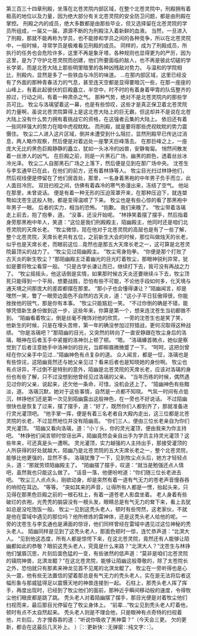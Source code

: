 第三百三十四章刑殿，坐落在北苍灵院内部区域，在整个北苍灵院中，刑殿拥有着极高的地位以及力量，因为绝大部分有关北苍灵院的安全防卫问题，都是由刑殿在掌控。
刑殿之内的成员，绝大多数都是由那些毕业，但又选择留在北苍灵院的学员所组成，一届又一届，源源不断的为刑殿注入着新鲜的血液。
当然，一旦进入了刑殿，那就不能再称为学员，也不能掺和学员之间的各种竞争，所以在北苍灵院中，一般时候，寻常学员是极难看见刑殿的成员。
同样的，成为了刑殿成员，所执行的任务也会危险许多，这里不再是象牙塔，各种规则也显得更为的严厉，因为这里，是为了守护北苍灵院而创建，他们所要面临的敌人，也不再是彼此切磋的学长学弟，而是北苍大陆上那些明里暗里的各种凶残敌对势力。
与温和的学院相比，刑殿内，显然是多了一些铁血与冷厉的味道。
...在那内部区域，这里已经没有了外面的那种青春活力的气息，甚至连天空都是显得要暗沉一些，在那一座座的山峰上，有着此起彼伏的巨殿矗立，半空中，时不时的有着身着甲胄的队伍整齐的掠过，行动之间，有着一种肃杀之气。
那种气势，绝对不是北苍灵院内的那些学员可比。
牧尘与洛璃望着这一幕，也是有些惊叹，这些才是真正保卫着北苍灵院的力量啊，虽说北苍灵院算得上是这北苍大陆上的巨无霸，但这却并不是说在北苍大陆上没有什么势力拥有着挑战它的资格，在这强者云集的大陆上。
依旧还有着一些同样强大的势力在暗中虎视眈眈。
而刑殿，就是要将那些虎视眈眈的势力震慑住。
牧尘二人进入这片区域，倒并未遭受到什么阻拦，显然刑殿早已传达过消息，两人略作观察，然后便是对着远处一座擎天巨峰落去。
在那巨峰之上，一座庞大无比的黑色巨殿静静的矗立，犹如一头冰冷的凶兽，安静匍匐。
悄然间散发着一丝渗人的凶气。
在巨殿之前，则是一片黑石广场，幽黑的颜色，透着丝丝冰冷光泽。
牧尘二人自那黑石广场之上落下，然后便是见到在那广场中央。
沈苍生与李玄通早已在此，在他们的前方，还有着林铮等人。
牧尘目光扫过林铮他们，然后视线便是停留在了他们居首处，那里，一名身着黑袍的中年男子负手而立，此人面目冷厉。
双目扫视之间，仿佛有着森冷的寒气弥漫出来，冻结了空气。
他站在那里，未曾说话。
便是有着一种无形的压迫笼罩开来，在那种压迫下，就连桀骜如沈苍生这般人物，都是变得温顺了下来。
牧尘也是有些心惊的看了那黑袍中年男子一眼。
后者的实力，相当的恐怖。
“抱歉。
我们来晚了。
”牧尘带着洛璃走上前去，抱了抱拳，道。
“没事，还没开始呢。
”林铮笑着摆了摆手，然后指着身旁那黑袍中年人，笑道：“这位是我们刑殿殿主，陌幽殿主，他同时还是咱们北苍灵院的天席长老。
”牧尘微惊，现在他对于北苍灵院的高层也是有了一些了解，整个北苍灵院，天席长老共有五位，之前新生大会的时候，那位叫做烛天的长老，似乎也是天席长老，而眼前这位...竟然也是那五大天席长老之一，这可算是北苍灵院最顶尖的战力了。
“牧尘见过陌幽殿主。
”牧尘弯身抱拳。
“你便是那个打败了古天炎的新生牧尘？”那陌幽殿主泛着幽光的目光盯着牧尘，那眼神锐利异常，犹如是要将牧尘看穿一般。
“只是古学长谦让而已，继续打下去，我可没有再战之力了。
”牧尘摇摇头，他这话倒是实情，如果那时候古天炎还要继续斗下去，牧尘顶死只能得到一个平局，想要战胜，恐怕有些不可能，不论他手段如何多，化天境与通天境之间那庞大的差距都摆在那里。
“那小子也会懂得谦让？”陌幽闻言，却是嘿然一笑，瞥了一眼旁边面色不自然的古天炎，道：“这小子平日狂傲得很，你能挫挫他的锐气，那是你有本事。
”牧尘只能尴尬一笑。
“不过你倒的确是不错，能够凭借新生身份做到这一步，这些年来，你算是第一个，想来连沈苍生当初都做不到。
”陌幽看着牧尘，倒是丝毫不掩饰对他的欣赏。
一旁的沈苍生也是笑了笑，他新生的时候，只是在埋头苦修，第一年的确没参加过狩猎战，更何况取得这种战绩。
“你是洛璃吧？”那陌幽的目光，又突然的转向了一直安静跟在牧尘身后的洛璃，眼神在后者玉手中紧握的洛神剑上顿了顿。
“嗯。
”洛璃螓首微点，她似是察觉到了后者注意她手中洛神剑的目光，当即柳眉微微蹙了一下。
“呵呵，这把剑曾经在你父亲手中见过...”陌幽神色有点复杂的道。
众人闻言，都是一怔，洛璃也是有些惊诧，这陌幽竟然还与她父亲见过？看来后者也是知晓她的身份啊。
牧尘也有点讶异，不过倒不是特别的意外，陌幽是北苍灵院的天席长老，应该对洛璃的身份也有些了解，只不过没想到他曾经见过洛璃的父亲。
“当年历练的时候，偶然遇见过你的父亲，说起来，还欠他一条命，可惜，没机会还上了。
”陌幽神色有些黯淡，道。
洛璃沉默，她对于这些事情，自然是一点都不知晓。
气氛一时间有点低沉，林铮他们还是第一次见到陌幽露出这般神色，在一旁也不好说话。
不过陌幽很快也是恢复了过来，摆了摆手，道：“好了，既然你们人都到齐了，那就准备进行灵光灌顶吧。
”他手掌一挥，便是有着三名老者自大殿内走出，这三位都是北苍灵院的长老，不过显然地位并没有陌幽高。
“你们三人，便由三位长老亲自为你们灵光灌顶。
”陌幽又看向洛璃，道：“小丫头，你的灵光灌顶，便由我来为你主持吧。
”林铮他们闻言顿时惊讶出声，陌幽竟然会亲自出手为学员主持灵光灌顶？这些年来，可还真是头一遭啊。
灵光灌顶，实力越强的人主持出手，那接受灌顶的人所获得的好处就越大，陌幽乃是北苍灵院的五大天席长老之一，整个北苍灵院，能够比他更强的，显然不多。
洛璃犹豫了一下，见到牧尘点头后，她方才轻轻点头，道：“那就劳烦陌幽殿主了。
”陌幽摆了摆手，叹道：“就当是勉强还点人情吧，虽然我也只能这么做了。
”话音一落，他便吩咐道：“你们随三位长老进去吧。
”牧尘三人点点头，刚欲动身，却是突然有着一道有气无力的苍老声音慢吞吞的响彻在耳边。
“等等。
”突如其来的声音，让得所有人都是一愣，抬起头来，只见得在那黑色巨殿之前的一根石柱上，有着一道苍老人影盘坐着。
老人身着有些破烂的衣袍，光秃秃的脑袋没有一根头发，眼睛总是有气无力的耷下来，看上去犹如总是没吃饱饭一般。
牧尘一见到这秃头老人，顿时有些愕然，这老家伙，不就是他在雷域中遇见的那位吗？他所修炼的雷神体，还是这秃头老人给他的呢。
一旁的沈苍生与李玄通也是满面的惊讶，他们同样曾经在雷域中遇见过这位神秘的秃头老人。
陌幽同样是见到了这秃头老人，那面色顿时一惊，连忙恭声道：“北溟大人。
”见到他这态度，所有人都是惊愕下来，在这北苍灵院，竟然还有人能够让陌幽都如此的恭敬？眼前这秃头老人，究竟是什么来路？“北溟大人？”沈苍生与林铮他们皱眉沉思，片刻后面色猛的一变，有些骇然的低声道：“莫非是咱们北苍灵院的镇院神兽，北溟龙鲲？”在这北苍灵院，能够让陌幽这般尊敬的，除了太苍院长之外，恐怕就只有那素来神龙见首不见尾的北溟龙鲲了。
牧尘在一旁听得也是心头一震，他有些无法置信的望着那总是有气无力的秃头老人，实在是无法将后者这幅形象与那威猛得足以震慑天地的神兽连接到一起。
石柱上，那秃头老人挥了挥手，再度出现时，已经到了牧尘他们的面前，那种近乎瞬间移动般的速度，令得牧尘他们眼皮都是跳了跳。
秃头老人对着陌幽摆了摆手，那目光便是对着牧尘他们扫视而来，最后那目光停留在了牧尘身体上。
“前辈...”牧尘见到秃头老人盯着他，顿时有点不太自然起来。
秃头老人则是不理会他，只是眼神有点奇特的扫视着他，片刻后，方才慢吞吞的道：“听说你吸收了黑神雷？”（今天会三更。
欠的更新，都会在这最后几天补上。
）〖∷更新快∷无弹窗∷纯文字∷〗。
